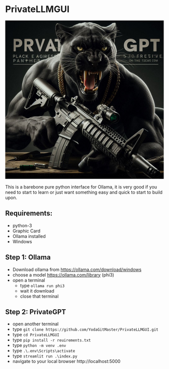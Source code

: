 # PrivateLLMGUI

![](https://raw.githubusercontent.com/YodaGitMaster/PrivateLLMGUI/main/images/logo.jpg)

This is a barebone pure python interface for Ollama, it is very good if you need to start to learn or just want something easy and quick to start to build upon. 
![]()
## Requirements:
- python-3
- Graphic Card
- Ollama installed
- Windows

## Step 1: Ollama
- Download ollama from https://ollama.com/download/windows
- choose a model https://ollama.com/library (phi3)
- open a terminal
  - type  ```ollama run phi3```
  - wait it download
  - close that terminal

## Step 2: PrivateGPT
- open another terminal
- type ```git clone https://github.com/YodaGitMaster/PrivateLLMGUI.git```
- type ```cd PrivateLLMGUI```
- type ```pip install -r reuirements.txt```
- type ```python -m venv .env ```
- type ```.\.env\Scripts\activate ```
- type ```streamlit run .\index.py  ```
- navigate to your local browser http://localhost:5000
  

